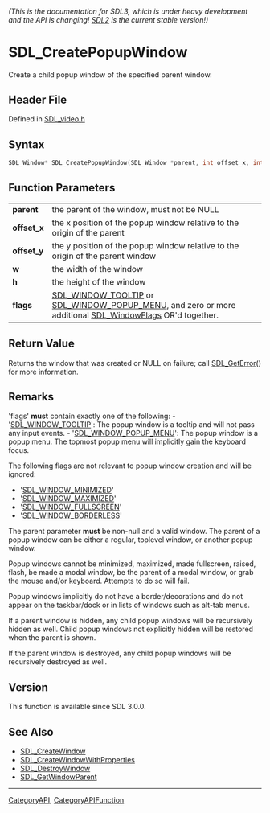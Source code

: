 ###### (This is the documentation for SDL3, which is under heavy development and the API is changing! [SDL2](https://wiki.libsdl.org/SDL2/) is the current stable version!)
# SDL_CreatePopupWindow

Create a child popup window of the specified parent window.

## Header File

Defined in [SDL_video.h](https://github.com/libsdl-org/SDL/blob/main/include/SDL3/SDL_video.h)

## Syntax

```c
SDL_Window* SDL_CreatePopupWindow(SDL_Window *parent, int offset_x, int offset_y, int w, int h, SDL_WindowFlags flags);

```

## Function Parameters

|                  |                                                                                                                                                                           |
| ---------------- | ------------------------------------------------------------------------------------------------------------------------------------------------------------------------- |
| **parent**       | the parent of the window, must not be NULL                                                                                                                                |
| **offset_x**     | the x position of the popup window relative to the origin of the parent                                                                                                   |
| **offset_y**     | the y position of the popup window relative to the origin of the parent window                                                                                            |
| **w**            | the width of the window                                                                                                                                                   |
| **h**            | the height of the window                                                                                                                                                  |
| **flags**        | [SDL_WINDOW_TOOLTIP](SDL_WINDOW_TOOLTIP) or [SDL_WINDOW_POPUP_MENU](SDL_WINDOW_POPUP_MENU), and zero or more additional [SDL_WindowFlags](SDL_WindowFlags) OR'd together. |

## Return Value

Returns the window that was created or NULL on failure; call
[SDL_GetError](SDL_GetError)() for more information.

## Remarks

'flags' **must** contain exactly one of the following: -
'[SDL_WINDOW_TOOLTIP](SDL_WINDOW_TOOLTIP)': The popup window is a tooltip
and will not pass any input events. -
'[SDL_WINDOW_POPUP_MENU](SDL_WINDOW_POPUP_MENU)': The popup window is a
popup menu. The topmost popup menu will implicitly gain the keyboard focus.

The following flags are not relevant to popup window creation and will be
ignored:

- '[SDL_WINDOW_MINIMIZED](SDL_WINDOW_MINIMIZED)'
- '[SDL_WINDOW_MAXIMIZED](SDL_WINDOW_MAXIMIZED)'
- '[SDL_WINDOW_FULLSCREEN](SDL_WINDOW_FULLSCREEN)'
- '[SDL_WINDOW_BORDERLESS](SDL_WINDOW_BORDERLESS)'

The parent parameter **must** be non-null and a valid window. The parent of
a popup window can be either a regular, toplevel window, or another popup
window.

Popup windows cannot be minimized, maximized, made fullscreen, raised,
flash, be made a modal window, be the parent of a modal window, or grab the
mouse and/or keyboard. Attempts to do so will fail.

Popup windows implicitly do not have a border/decorations and do not appear
on the taskbar/dock or in lists of windows such as alt-tab menus.

If a parent window is hidden, any child popup windows will be recursively
hidden as well. Child popup windows not explicitly hidden will be restored
when the parent is shown.

If the parent window is destroyed, any child popup windows will be
recursively destroyed as well.

## Version

This function is available since SDL 3.0.0.

## See Also

* [SDL_CreateWindow](SDL_CreateWindow)
* [SDL_CreateWindowWithProperties](SDL_CreateWindowWithProperties)
* [SDL_DestroyWindow](SDL_DestroyWindow)
* [SDL_GetWindowParent](SDL_GetWindowParent)

----
[CategoryAPI](CategoryAPI), [CategoryAPIFunction](CategoryAPIFunction)

